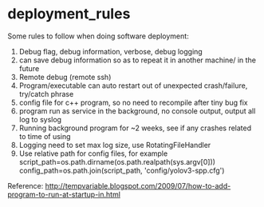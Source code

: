 # deployment_rules
Some rules to follow when doing software deployment:

1. Debug flag, debug information, verbose, debug logging
2. can save debug information so as to repeat it in another machine/ in the future
3. Remote debug (remote ssh)
4.  Program/executable can auto restart out of unexpected crash/failure, try/catch phrase
5.  config file for c++ program, so no need to recompile after tiny bug fix
6. program run as service in the background, no console output, output all log to syslog
7. Running background program for ~2 weeks, see if any crashes related to time of using
8. Logging need to set max log size, use RotatingFileHandler
9. Use relative path for config files, 
for example
script_path=os.path.dirname(os.path.realpath(sys.argv[0]))
config_path=os.path.join(script_path, 'config/yolov3-spp.cfg')

Reference:
http://tempvariable.blogspot.com/2009/07/how-to-add-program-to-run-at-startup-in.html

